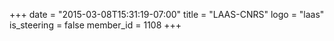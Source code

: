 +++
date = "2015-03-08T15:31:19-07:00"
title = "LAAS-CNRS"
logo = "laas"
is_steering = false
member_id = 1108
+++
